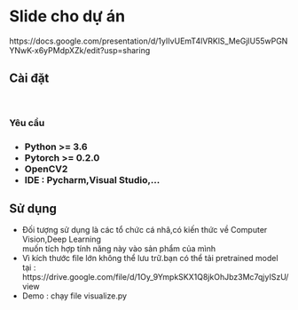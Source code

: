<h1>Slide cho dự án</h1>
https://docs.google.com/presentation/d/1yIIvUEmT4lVRKlS_MeGjlU55wPGNYNwK-x6yPMdpXZk/edit?usp=sharing

<h2>Cài đặt</h2><br>

<h3>Yêu cầu<h3>
  <ul>
    <li>Python >= 3.6</li>
    <li>Pytorch >= 0.2.0 </li>
    <li>OpenCV2 </li>
    <li>IDE : Pycharm,Visual Studio,...</li>
  </ul>
 
<h2>Sử dụng</h2>
  <ul>
    <li>Đối tượng sử dụng là các tổ chức cá nhâ,có kiến thức về Computer Vision,Deep Learning<br>
      muốn tích hợp tính năng này vào sản phẩm của mình</li>
    <li>Vì kích thước file lớn không thể lưu trữ.bạn có thể tải pretrained model tại :<br>
      https://drive.google.com/file/d/1Oy_9YmpkSKX1Q8jkOhJbz3Mc7qjyISzU/view</li>
    <li>Demo : chạy file visualize.py</li>
  </l>
